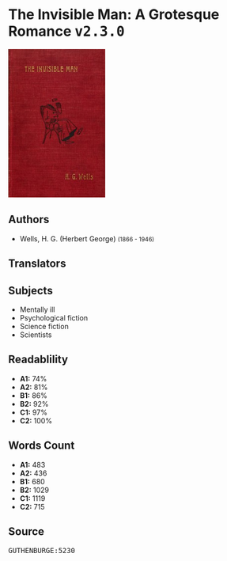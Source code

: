 # The Invisible Man: A Grotesque Romance <kbd>v2.3.0</kbd>

![](./cover.medium.jpg "")

## Authors


 - Wells, H. G. (Herbert George) <small>(1866 - 1946)</small>

## Translators



## Subjects


 - Mentally ill
 - Psychological fiction
 - Science fiction
 - Scientists

## Readablility


 - **A1:** 74%
 - **A2:** 81%
 - **B1:** 86%
 - **B2:** 92%
 - **C1:** 97%
 - **C2:** 100%

## Words Count


 - **A1:** 483
 - **A2:** 436
 - **B1:** 680
 - **B2:** 1029
 - **C1:** 1119
 - **C2:** 715

## Source


<kbd>GUTHENBURGE:5230</kbd>
